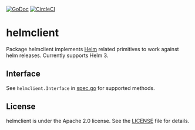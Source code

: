 [![GoDoc](https://godoc.org/github.com/giantswarm/helmclient?status.svg)](http://godoc.org/github.com/giantswarm/helmclient) [![CircleCI](https://circleci.com/gh/giantswarm/helmclient.svg?&style=shield)](https://circleci.com/gh/giantswarm/helmclient)

# helmclient

Package helmclient implements [Helm] related primitives to work against helm
releases. Currently supports Helm 3.

## Interface

See `helmclient.Interface` in [spec.go] for supported methods.

## License

helmclient is under the Apache 2.0 license. See the [LICENSE](LICENSE) file
for details.

[Helm]: https://github.com/helm/helm
[spec.go]: https://github.com/giantswarm/helmclient/blob/master/spec.go

